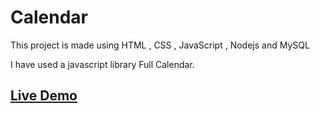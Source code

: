 # Calendar
This project is made using HTML , CSS , JavaScript , Nodejs and MySQL

I have used a javascript library Full Calendar.

## [Live Demo](https://limitless-gorge-15241.herokuapp.com/)
